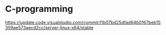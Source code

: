 # C-programming

https://update.code.visualstudio.com/commit:f1b07bd25dfad64b0167beb15359ae573aecd2cc/server-linux-x64/stable

